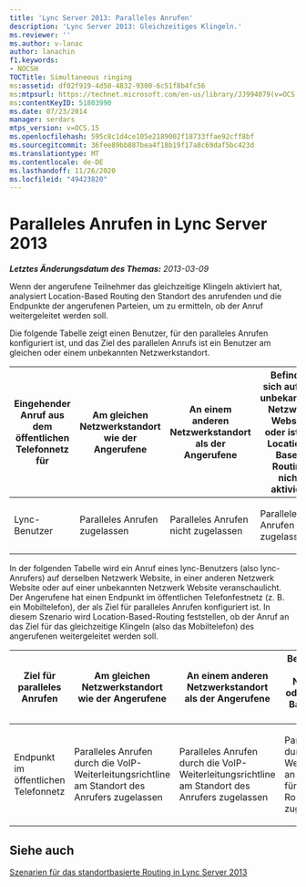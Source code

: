```yaml
---
title: 'Lync Server 2013: Paralleles Anrufen'
description: 'Lync Server 2013: Gleichzeitiges Klingeln.'
ms.reviewer: ''
ms.author: v-lanac
author: lanachin
f1.keywords:
- NOCSH
TOCTitle: Simultaneous ringing
ms:assetid: df02f919-4d50-4832-9300-6c51f8b4fc56
ms:mtpsurl: https://technet.microsoft.com/en-us/library/JJ994079(v=OCS.15)
ms:contentKeyID: 51803990
ms.date: 07/23/2014
manager: serdars
mtps_version: v=OCS.15
ms.openlocfilehash: 595c8c1d4ce105e2189002f18733ffae92cff8bf
ms.sourcegitcommit: 36fee89bb887bea4f18b19f17a8c69daf5bc423d
ms.translationtype: MT
ms.contentlocale: de-DE
ms.lasthandoff: 11/26/2020
ms.locfileid: "49423820"
---
```

# <a name="simultaneous-ringing-in-lync-server-2013"></a>Paralleles Anrufen in Lync Server 2013

<div data-xmlns="http://www.w3.org/1999/xhtml">

<div class="topic" data-xmlns="http://www.w3.org/1999/xhtml" data-msxsl="urn:schemas-microsoft-com:xslt" data-cs="https://msdn.microsoft.com/">

<div data-asp="https://msdn2.microsoft.com/asp">



</div>

<div id="mainSection">

<div id="mainBody">

<span> </span>

_**Letztes Änderungsdatum des Themas:** 2013-03-09_

Wenn der angerufene Teilnehmer das gleichzeitige Klingeln aktiviert hat, analysiert Location-Based Routing den Standort des anrufenden und die Endpunkte der angerufenen Parteien, um zu ermitteln, ob der Anruf weitergeleitet werden soll.

Die folgende Tabelle zeigt einen Benutzer, für den paralleles Anrufen konfiguriert ist, und das Ziel des parallelen Anrufs ist ein Benutzer am gleichen oder einem unbekannten Netzwerkstandort.


<table>
<colgroup>
<col style="width: 25%" />
<col style="width: 25%" />
<col style="width: 25%" />
<col style="width: 25%" />
</colgroup>
<thead>
<tr class="header">
<th>Eingehender Anruf aus dem öffentlichen Telefonnetz für</th>
<th>Am gleichen Netzwerkstandort wie der Angerufene</th>
<th>An einem anderen Netzwerkstandort als der Angerufene</th>
<th>Befindet sich auf der unbekannten Netzwerk Website oder ist für Location-Based Routing nicht aktiviert</th>
</tr>
</thead>
<tbody>
<tr class="odd">
<td><p>Lync-Benutzer</p></td>
<td><p>Paralleles Anrufen zugelassen</p></td>
<td><p>Paralleles Anrufen nicht zugelassen</p></td>
<td><p>Paralleles Anrufen nicht zugelassen</p></td>
</tr>
</tbody>
</table>

  
In der folgenden Tabelle wird ein Anruf eines lync-Benutzers (also lync-Anrufers) auf derselben Netzwerk Website, in einer anderen Netzwerk Website oder auf einer unbekannten Netzwerk Website veranschaulicht. Der Angerufene hat einen Endpunkt im öffentlichen Telefonfestnetz (z. B. ein Mobiltelefon), der als Ziel für paralleles Anrufen konfiguriert ist. In diesem Szenario wird Location-Based-Routing feststellen, ob der Anruf an das Ziel für das gleichzeitige Klingeln (also das Mobiltelefon) des angerufenen weitergeleitet werden soll.


<table>
<colgroup>
<col style="width: 25%" />
<col style="width: 25%" />
<col style="width: 25%" />
<col style="width: 25%" />
</colgroup>
<thead>
<tr class="header">
<th>Ziel für paralleles Anrufen</th>
<th>Am gleichen Netzwerkstandort wie der Angerufene</th>
<th>An einem anderen Netzwerkstandort als der Angerufene</th>
<th>Befindet sich auf der unbekannten Netzwerk Website oder ist für Location-Based Routing nicht aktiviert</th>
</tr>
</thead>
<tbody>
<tr class="odd">
<td><p>Endpunkt im öffentlichen Telefonnetz</p></td>
<td><p>Paralleles Anrufen durch die VoIP-Weiterleitungsrichtline am Standort des Anrufers zugelassen</p></td>
<td><p>Paralleles Anrufen durch die VoIP-Weiterleitungsrichtline am Standort des Anrufers zugelassen</p></td>
<td><p>Paralleles Anrufen durch die VoIP-Weiterleitungsrichtlinie an Trunks, die nicht für standortbasiertes Routing aktiviert sind, zugelassen</p></td>
</tr>
</tbody>
</table>


<div>

## <a name="see-also"></a>Siehe auch


[Szenarien für das standortbasierte Routing in Lync Server 2013](lync-server-2013-scenarios-for-location-based-routing.md)  
  

</div>

</div>

<span> </span>

</div>

</div>

</div>


